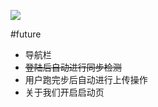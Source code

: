 ![](https://travis-ci.org/AxeAir/AirRun.svg?branch=develop)

#future

* 导航栏
* ~~登陆后自动进行同步检测~~
* 用户跑完步后自动进行上传操作
* 关于我们开启启动页


